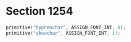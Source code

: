 # Section 1254

```c << Put each of TeX's primitives into the hash table >>+=
primitive("hyphenchar", ASSIGN_FONT_INT, 0);
primitive("skewchar", ASSIGN_FONT_INT, 1);
```

